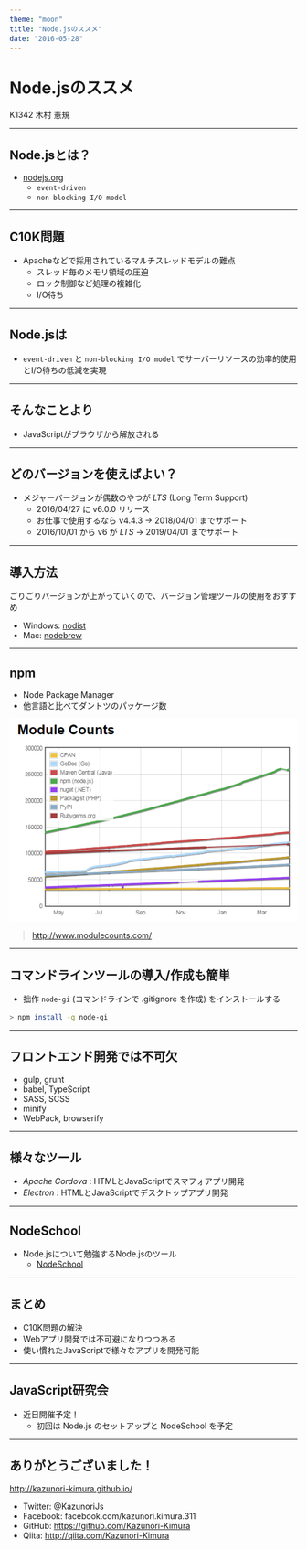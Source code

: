 ```yaml
---
theme: "moon"
title: "Node.jsのススメ"
date: "2016-05-28" 
---
```

# Node.jsのススメ

K1342 木村 憲規

---

## Node.jsとは？

* [nodejs.org](https://nodejs.org/en/)
  - `event-driven`
  - `non-blocking I/O model`

---

## C10K問題

* Apacheなどで採用されているマルチスレッドモデルの難点
  - スレッド毎のメモリ領域の圧迫
  - ロック制御など処理の複雑化
  - I/O待ち

---

## Node.jsは

* `event-driven` と `non-blocking I/O model` でサーバーリソースの効率的使用とI/O待ちの低減を実現

---

## そんなことより

* JavaScriptがブラウザから解放される

---

## どのバージョンを使えばよい？

* メジャーバージョンが偶数のやつが *LTS* (Long Term Support)
  - 2016/04/27 に v6.0.0 リリース
  - お仕事で使用するなら v4.4.3 -> 2018/04/01 までサポート
  - 2016/10/01 から v6 が *LTS* -> 2019/04/01 までサポート

---

## 導入方法

ごりごりバージョンが上がっていくので、バージョン管理ツールの使用をおすすめ

* Windows: [nodist](https://github.com/marcelklehr/nodist)
* Mac: [nodebrew](https://github.com/hokaccha/nodebrew)

---

## npm

* Node Package Manager
* 他言語と比べてダントツのパッケージ数

![モジュール数の比較](./images/modulecounts.png)

> http://www.modulecounts.com/

---

## コマンドラインツールの導入/作成も簡単

* 拙作 `node-gi` (コマンドラインで .gitignore を作成) をインストールする

```sh
> npm install -g node-gi
```

---

## フロントエンド開発では不可欠

* gulp, grunt
* babel, TypeScript
* SASS, SCSS
* minify
* WebPack, browserify

---

## 様々なツール

* *Apache Cordova* : HTMLとJavaScriptでスマフォアプリ開発
* *Electron* : HTMLとJavaScriptでデスクトップアプリ開発

---

## NodeSchool

* Node.jsについて勉強するNode.jsのツール
  - [NodeSchool](http://nodeschool.io/ja/index.html)

---

## まとめ

* C10K問題の解決
* Webアプリ開発では不可避になりつつある
* 使い慣れたJavaScriptで様々なアプリを開発可能

---

## JavaScript研究会

* 近日開催予定！
  - 初回は Node.js のセットアップと NodeSchool を予定

---

## ありがとうございました！

http://kazunori-kimura.github.io/

* Twitter: @KazunoriJs
* Facebook: facebook.com/kazunori.kimura.311
* GitHub: https://github.com/Kazunori-Kimura
* Qiita: http://qiita.com/Kazunori-Kimura
